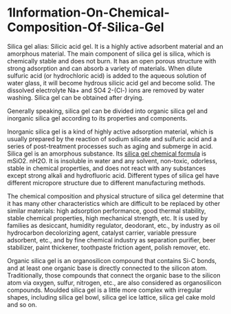 # 1Information-On-Chemical-Composition-Of-Silica-Gel
Silica gel alias: Silicic acid gel. It is a highly active adsorbent material and an amorphous material. The main component of silica gel is silica, which is chemically stable and does not burn. It has an open porous structure with strong adsorption and can absorb a variety of materials. When dilute sulfuric acid (or hydrochloric acid) is added to the aqueous solution of water glass, it will become hydrous silicic acid gel and become solid. The dissolved electrolyte Na+ and SO4 2-(Cl-) ions are removed by water washing. Silica gel can be obtained after drying.

Generally speaking, silica gel can be divided into organic silica gel and inorganic silica gel according to its properties and components.

Inorganic silica gel is a kind of highly active adsorption material, 
which is usually prepared by the reaction of sodium silicate and sulfuric acid and a series of post-treatment processes 
such as aging and submerge in acid. Silica gel is an amorphous substance. Its <a href="http://www.goloho-polymer.com/news/industry-news/information-on-chemical-composition-of-silica-gel.html" >silica gel chemical formula</a> is mSiO2. nH2O. 
It is insoluble in water and any solvent, non-toxic, odorless, stable in chemical properties, and does not react with any substances except strong alkali and hydrofluoric acid. Different types of silica gel have different micropore structure due to different manufacturing methods.

The chemical composition and physical structure of silica gel determine that it has many other characteristics which are difficult to be replaced by other similar materials: high adsorption performance, good thermal stability, stable chemical properties, high mechanical strength, etc. It is used by families as desiccant, humidity regulator, deodorant, etc., by industry as oil hydrocarbon decolorizing agent, catalyst carrier, variable pressure adsorbent, etc., and by fine chemical industry as separation purifier, beer stabilizer, paint thickener, toothpaste friction agent, polish remover, etc.

Organic silica gel is an organosilicon compound that contains Si-C bonds, and at least one organic base is directly connected to the silicon atom. Traditionally, those compounds that connect the organic base to the silicon atom via oxygen, sulfur, nitrogen, etc., are also considered as organosilicon compounds. Moulded silica gel is a little more complex with irregular shapes, including silica gel bowl, silica gel ice lattice, silica gel cake mold and so on.
